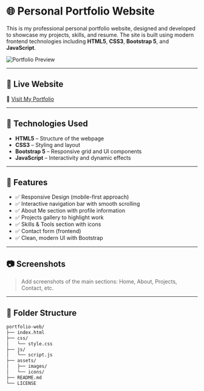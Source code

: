 # 🌐 Personal Portfolio Website

This is my professional personal portfolio website, designed and developed to showcase my projects, skills, and resume. The site is built using modern frontend technologies including **HTML5**, **CSS3**, **Bootstrap 5**, and **JavaScript**.

![Portfolio Preview](assets/preview.png) <!-- Replace with actual path if image exists -->

---

## 🚀 Live Website

🔗 [Visit My Portfolio](https://akankshaa-gujar.github.io/portfolio-web/)

---

## 📌 Technologies Used

- **HTML5** – Structure of the webpage
- **CSS3** – Styling and layout
- **Bootstrap 5** – Responsive grid and UI components
- **JavaScript** – Interactivity and dynamic effects

---

## 📁 Features

- ✅ Responsive Design (mobile-first approach)
- ✅ Interactive navigation bar with smooth scrolling
- ✅ About Me section with profile information
- ✅ Projects gallery to highlight work
- ✅ Skills & Tools section with icons
- ✅ Contact form (frontend)
- ✅ Clean, modern UI with Bootstrap

---

## 📷 Screenshots

> Add screenshots of the main sections: Home, About, Projects, Contact, etc.

---

## 📂 Folder Structure

```bash
portfolio-web/
├── index.html
├── css/
│   └── style.css
├── js/
│   └── script.js
├── assets/
│   ├── images/
│   └── icons/
├── README.md
└── LICENSE
